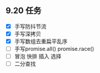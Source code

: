 ## 9.20 任务

- [x] 手写防抖节流
- [x] 手写深拷贝
- [x] 手写数组去重扁平乱序
- [ ] 手写promise.all() promise.race()
- [ ] 冒泡 快排 插入 选择
- [ ] 二分查找